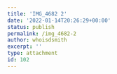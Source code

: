 ```yaml
---
title: 'IMG_4682 2'
date: '2022-01-14T20:26:29+00:00'
status: publish
permalink: /img_4682-2
author: whoisdsmith
excerpt: ''
type: attachment
id: 102
---
```

<!DOCTYPE html PUBLIC "-//W3C//DTD HTML 4.0 Transitional//EN" "http://www.w3.org/TR/REC-html40/loose.dtd">
<?xml encoding="UTF-8">
